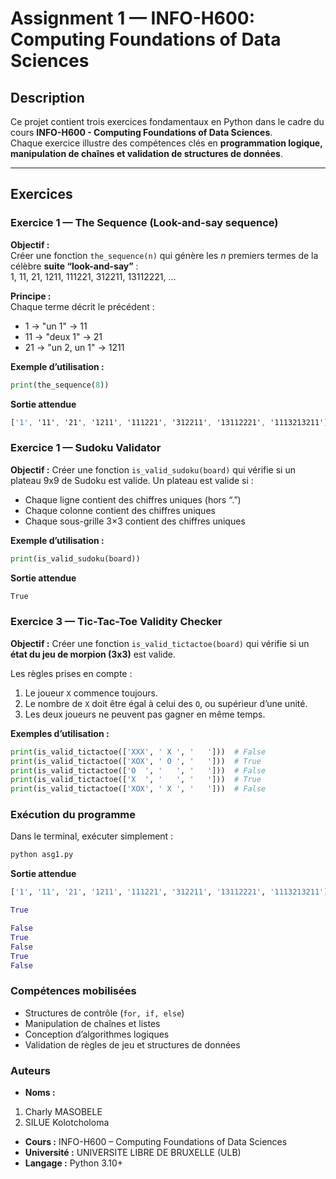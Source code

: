 # Assignment 1 — INFO-H600: Computing Foundations of Data Sciences

## Description

Ce projet contient trois exercices fondamentaux en Python dans le cadre du cours **INFO-H600 - Computing Foundations of Data Sciences**.  
Chaque exercice illustre des compétences clés en **programmation logique, manipulation de chaînes et validation de structures de données**.

---

## Exercices

### Exercice 1 — The Sequence (Look-and-say sequence)

**Objectif :**  
Créer une fonction `the_sequence(n)` qui génère les *n* premiers termes de la célèbre **suite “look-and-say”** :  
1, 11, 21, 1211, 111221, 312211, 13112221, …

**Principe :**  
Chaque terme décrit le précédent :
- 1 → "un 1" → 11  
- 11 → "deux 1" → 21  
- 21 → "un 2, un 1" → 1211  

**Exemple d’utilisation :**
```python
print(the_sequence(8))
```

**Sortie attendue**
```css
['1', '11', '21', '1211', '111221', '312211', '13112221', '1113213211']
```

### Exercice 1 — Sudoku Validator

**Objectif :**
Créer une fonction `is_valid_sudoku(board)` qui vérifie si un plateau 9x9 de Sudoku est valide.
Un plateau est valide si :

- Chaque ligne contient des chiffres uniques (hors “.”)
- Chaque colonne contient des chiffres uniques
- Chaque sous-grille 3×3 contient des chiffres uniques

**Exemple d’utilisation :**

```python
print(is_valid_sudoku(board))
```

**Sortie attendue**
```graphql
True
```

### Exercice 3 — Tic-Tac-Toe Validity Checker

**Objectif :**
Créer une fonction `is_valid_tictactoe(board)` qui vérifie si un **état du jeu de morpion (3x3)** est valide.

Les règles prises en compte :

1. Le joueur `X` commence toujours.
2. Le nombre de `X` doit être égal à celui des `O`, ou supérieur d’une unité.
3. Les deux joueurs ne peuvent pas gagner en même temps.

**Exemples d’utilisation :**

```python
print(is_valid_tictactoe(['XXX', ' X ', '   ']))  # False
print(is_valid_tictactoe(['XOX', ' O ', '   ']))  # True
print(is_valid_tictactoe(['O  ', '   ', '   ']))  # False
print(is_valid_tictactoe(['X  ', '   ', '   ']))  # True
print(is_valid_tictactoe(['XOX', ' X ', '   ']))  # False
```

### Exécution du programme

Dans le terminal, exécuter simplement :

```bash
python asg1.py
```
**Sortie attendue**
```python
['1', '11', '21', '1211', '111221', '312211', '13112221', '1113213211']

True

False
True
False
True
False
```

### Compétences mobilisées

- Structures de contrôle (`for, if, else`)
- Manipulation de chaînes et listes
- Conception d’algorithmes logiques
- Validation de règles de jeu et structures de données

### Auteurs

- **Noms :** 
1. Charly MASOBELE
2. SILUE Kolotcholoma

- **Cours :** INFO-H600 – Computing Foundations of Data Sciences
- **Université :** UNIVERSITE LIBRE DE BRUXELLE (ULB)
- **Langage :** Python 3.10+